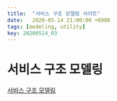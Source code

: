```yaml
---
title:  "서비스 구조 모델링 사이트"
date:   2020-05-14 21:00:00 +0900
tags: [modeling, utility]
key: 20200514_03
---
```


# 서비스 구조 모델링

[서비스 구조 모델링](https://app.diagrams.net/)